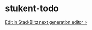 # stukent-todo

[Edit in StackBlitz next generation editor ⚡️](https://stackblitz.com/~/github.com/hecdeveloper/stukent-todo)